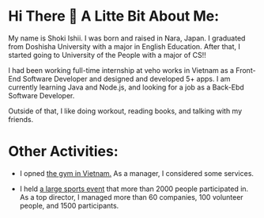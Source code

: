 # Hi There 👋 A Litte Bit About Me:

My name is Shoki Ishii. I was born and raised in Nara, Japan. I graduated from Doshisha University with a major in English Education.
After that, I started going to University of the People with a major of CS!!

I had been working full-time internship at veho works in Vietnam as a Front-End Software Developer and designed and developed 5+ apps.
I am currently learning Java and Node.js, and looking for a job as a Back-Ebd Software Developer.

Outside of that, I like doing workout, reading books, and talking with my friends.

# Other Activities:
- I opned [the gym in Vietnam.](https://www.vehofitness.com)
As a manager, I considered some services.


- I held [a large sports event](https://www.jbav-ekiden.com/9) that more than 2000 people participated in.
As a top director, I managed more than 60 companies, 100 volunteer people, and 1500 participants.

